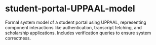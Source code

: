 # student-portal-UPPAAL-model
Formal system model of a student portal using UPPAAL, representing component interactions like authentication, transcript fetching, and scholarship applications. Includes verification queries to ensure system correctness.
